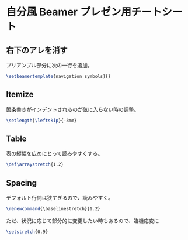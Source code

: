 # 自分風 Beamer プレゼン用チートシート

## 右下のアレを消す ##

プリアンブル部分に次の一行を追加。

``` tex
\setbeamertemplate{navigation symbols}{}
```

## Itemize ##

箇条書きがインデントされるのが気に入らない時の調整。

``` tex
\setlength{\leftskip}{-3mm}
```

## Table ##

表の縦幅を広めにとって読みやすくする。

``` tex
\def\arraystretch{1.2}
```

## Spacing ##

デフォルト行間は狭すぎるので、読みやすく。

``` tex
\renewcommand{\baselinestretch}{1.2}
```

ただ、状況に応じて部分的に変更したい時もあるので、臨機応変に

``` tex
\setstretch{0.9}
```
